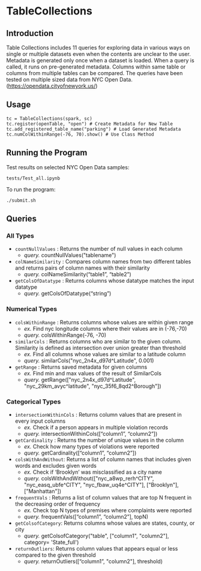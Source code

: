 # TableCollections
## Introduction
Table Collections includes 11 queries for exploring data in various ways on single or multiple datasets even when the contents are unclear to the user. Metadata is generated only once when a dataset is loaded. When a query is called, it runs on pre-generated metadata. Columns within same table or columns from multiple tables can be compared. The queries have been tested on multiple sized data from NYC Open Data. (https://opendata.cityofnewyork.us/)

## Usage
    tc = TableCollections(spark, sc)
    tc.register(openTable, "open") # Create Metadata for New Table
    tc.add_registered_table_name("parking") # Load Generated Metadata
    tc.numColWithinRange(-76, 70).show() # Use Class Method

## Running the Program
Test results on selected NYC Open Data samples:

    tests/Test_all.ipynb

To run the program:

    ./submit.sh

## Queries

### All Types

* `countNullValues` : Returns the number of null values in each column
    * _query._ countNullValues("tablename")
* `colNameSimilarity` : Compares column names from two different tables and returns pairs of column names with their similarity
    * _query._ colNameSimilarity(“table1”, “table2”)
* `getColsOfDatatype` : Returns columns whose datatype matches the input datatype
    * _query._ getColsOfDatatype(“string”)

### Numerical Types

* `colsWithinRange` : Returns columns whose values are within given range
    * _ex._ Find nyc longitude columns where their values are in (-76,-70)
    * _query._ colsWithinRange(-76, -70​)
* `similarCols` : Returns columns who are similar to the given column. Similarity is
defined as intersection over union greater than threshold
    * _ex._ Find all columns whose values are similar to a latitude column
    * _query._ similarCols("nyc_2n4x_d97d^Latitude", 0.001​)
* `getRange` : Returns saved metadata for given columns
    * _ex._ Find min and max values of the result of SimilarCols
    * _query._ getRange(["nyc_2n4x_d97d^Latitude", "nyc_29km_avyc^latitude", "nyc_35f6_8qd2^Borough"])

### Categorical Types
* `intersectionWithinCols` : Returns column values that are present in every input columns
    * _ex._ Check if a person appears in multiple violation records
    * _query._ intersectionWithinCols([“column1”, “column2”])
* `getCardinality` : Returns the number of unique values in the column
    * _ex._ Check how many types of violations were reported
    * _query._ getCardinality([“column1”, “column2”])
* `colsWithAndWithout`: Returns a list of column names that includes given words and excludes given words
    * _ex._ Check if ‘Brooklyn’ was misclassified as a city name
    * _query._ colsWithAndWithout(["nyc_a8wp_rerh^CITY", "nyc_easq_ubfe^CITY", "nyc_fbaw_uq4e^CITY"], ["Brooklyn"], ["Manhattan"])
* `frequentVals` : Returns a list of column values that are top N frequent in the decreasing order of frequency
    * _ex._ Check top N types of premises where complaints were reported
    * _query._ frequentVals([“column1”, “column2”], topN)
* `getColsofCategory`: Returns columns whose values are states, county, or city
    * _query._ getColsofCategory("table", ["column1", "column2"], category= 'State_full')
* `returnOutliers`: Returns column values that appears equal or less compared to the given threshold
	* _query._ returnOutliers([“column1”, "column2"], threshold)
